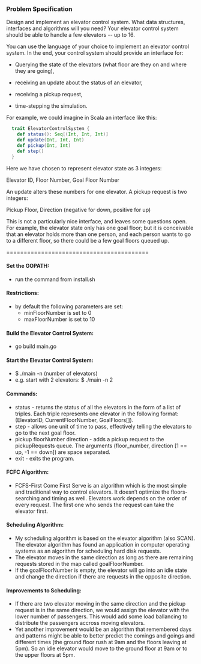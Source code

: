 ### Problem Specification

Design and implement an elevator control system. What data structures,
interfaces and algorithms will you need? Your elevator control system should
be able to handle a few elevators -- up to 16.

You can use the language of your choice to implement an elevator control
system. In the end, your control system should provide an interface for:

  * Querying the state of the elevators (what floor are they on and where they
    are going),

  * receiving an update about the status of an elevator,

  * receiving a pickup request,

  * time-stepping the simulation.

For example, we could imagine in Scala an interface like this:

```scala
  trait ElevatorControlSystem {
    def status(): Seq[(Int, Int, Int)]
    def update(Int, Int, Int)
    def pickup(Int, Int)
    def step()
  }
```

Here we have chosen to represent elevator state as 3 integers:

  Elevator ID, Floor Number, Goal Floor Number

An update alters these numbers for one elevator. A pickup request is two
integers:

  Pickup Floor, Direction (negative for down, positive for up)

This is not a particularly nice interface, and leaves some questions open. For
example, the elevator state only has one goal floor; but it is conceivable
that an elevator holds more than one person, and each person wants to go to a
different floor, so there could be a few goal floors queued up.

=========================================

#### Set the GOPATH:
  * run the command from install.sh

#### Restrictions:
  * by default the following parameters are set:
    - minFloorNumber is set to 0
    - maxFloorNumber is set to 10

#### Build the Elevator Control System:
  * go build main.go

#### Start the Elevator Control System:
  * $ ./main -n (number of elevators)
  * e.g. start with 2 elevators: $ ./main -n 2

#### Commands:
 * status - returns the status of all the elevators in the form of a list of triples. Each triple represents one elevator in the following format: (ElevatorID, CurrentFloorNumber, GoalFloors[]).
 * step - allows one unit of time to pass, effectively telling the elevators to go to the next goal floor.
 * pickup floorNumber direction - adds a pickup request to the pickupRequests queue. The arguments (floor_number, direction [1 == up, -1 == down]) are space separated.
 * exit - exits the program.

#### FCFC Algorithm:
  * FCFS-First Come First Serve is an algorithm which is the most simple and traditional way to control elevators. It doesn’t optimize the floors-searching and timing as well. Elevators work depends on the order of every request. The first one who sends the request can take the elevator first.

#### Scheduling Algorithm:
  * My scheduling algorithm is based on the elevator algorithm (also SCAN). The elevator algorithm has found an application in computer operating systems as an algorithm for scheduling hard disk requests.
  * The elevator moves in the same direction as long as there are remaining requests stored in the map called goalFloorNumber.
  * If the goalFloorNumber is empty, the elevator will go into an idle state and change the direction if there are requests in the opposite direction.

#### Improvements to Scheduling:
  * If there are two elevator moving in the same direction and the pickup request is in the same direction, we would assign the elevator with the lower number of passengers. This would add some load ballancing to distribute the passengers accross moving elevators.
  * Yet another improvement would be an algorithm that remembered days and patterns might be able to better predict the comings and goings and different times (the ground floor rush at 9am and the floors leaving at 5pm). So an idle elevator would move to the ground floor at 9am or to the upper floors at 5pm.